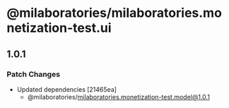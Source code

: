 # @milaboratories/milaboratories.monetization-test.ui

## 1.0.1

### Patch Changes

- Updated dependencies [21465ea]
  - @milaboratories/milaboratories.monetization-test.model@1.0.1

